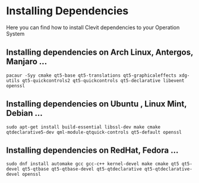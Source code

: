 # Installing Dependencies

Here you can find how to install Clevit dependencies to your Operation System

## Installing dependencies on Arch Linux, Antergos, Manjaro ...
`pacaur -Syy cmake qt5-base qt5-translations qt5-graphicaleffects xdg-utils qt5-quickcontrols2 qt5-quickcontrols qt5-declarative libevent openssl`

## Installing dependencies on Ubuntu , Linux Mint, Debian ...
`sudo apt-get install build-essential libssl-dev make cmake qtdeclarative5-dev qml-module-qtquick-controls qt5-default openssl`


## Installing dependencies on RedHat, Fedora ...
`sudo dnf install automake gcc gcc-c++ kernel-devel make cmake qt5 qt5-devel qt5-qtbase qt5-qtbase-devel qt5-qtdeclarative qt5-qtdeclarative-devel openssl`